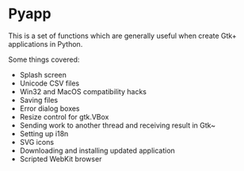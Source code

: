 Pyapp
=====

This is a set of functions which are generally useful when create
Gtk+ applications in Python.

Some things covered:
 * Splash screen
 * Unicode CSV files
 * Win32 and MacOS compatibility hacks
 * Saving files
 * Error dialog boxes
 * Resize control for gtk.VBox
 * Sending work to another thread and receiving result in Gtk~
 * Setting up i18n
 * SVG icons
 * Downloading and installing updated application
 * Scripted WebKit browser

